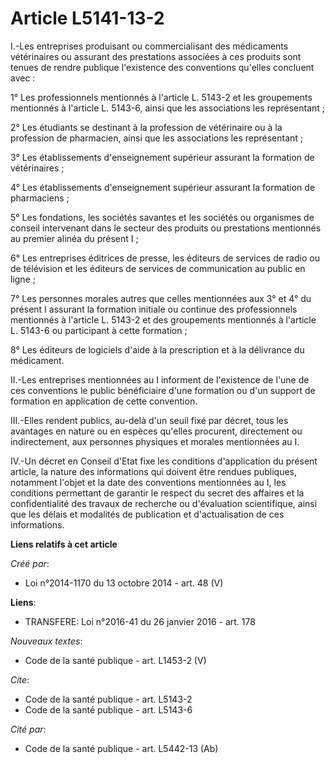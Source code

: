 # Article L5141-13-2

I.-Les entreprises produisant ou commercialisant des médicaments vétérinaires ou assurant des prestations associées à ces
produits sont tenues de rendre publique l'existence des conventions qu'elles concluent avec : 

1° Les professionnels mentionnés à l'article L. 5143-2 et les groupements mentionnés à l'article L. 5143-6, ainsi que les
associations les représentant ; 

2° Les étudiants se destinant à la profession de vétérinaire ou à la profession de pharmacien, ainsi que les associations les
représentant ; 

3° Les établissements d'enseignement supérieur assurant la formation de vétérinaires ; 

4° Les établissements d'enseignement supérieur assurant la formation de pharmaciens ; 

5° Les fondations, les sociétés savantes et les sociétés ou organismes de conseil intervenant dans le secteur des produits ou
prestations mentionnés au premier alinéa du présent I ; 

6° Les entreprises éditrices de presse, les éditeurs de services de radio ou de télévision et les éditeurs de services de
communication au public en ligne ; 

7° Les personnes morales autres que celles mentionnées aux 3° et 4° du présent I assurant la formation initiale ou continue
des professionnels mentionnés à l'article L. 5143-2 et des groupements mentionnés à l'article L. 5143-6 ou participant à
cette formation ; 

8° Les éditeurs de logiciels d'aide à la prescription et à la délivrance du médicament. 

II.-Les entreprises mentionnées au I informent de l'existence de l'une de ces conventions le public bénéficiaire d'une
formation ou d'un support de formation en application de cette convention. 

III.-Elles rendent publics, au-delà d'un seuil fixé par décret, tous les avantages en nature ou en espèces qu'elles
procurent, directement ou indirectement, aux personnes physiques et morales mentionnées au I. 

IV.-Un décret en Conseil d'Etat fixe les conditions d'application du présent article, la nature des informations qui doivent
être rendues publiques, notamment l'objet et la date des conventions mentionnées au I, les conditions permettant de garantir
le respect du secret des affaires et la confidentialité des travaux de recherche ou d'évaluation scientifique, ainsi que les
délais et modalités de publication et d'actualisation de ces informations.

**Liens relatifs à cet article**

_Créé par_:

  - Loi n°2014-1170 du 13 octobre 2014 - art. 48 (V)

**Liens**:

  - TRANSFERE: Loi n°2016-41 du 26 janvier 2016 - art. 178

_Nouveaux textes_:

  - Code de la santé publique - art. L1453-2 (V)

_Cite_:

  - Code de la santé publique - art. L5143-2
  - Code de la santé publique - art. L5143-6

_Cité par_:

  - Code de la santé publique - art. L5442-13 (Ab)
